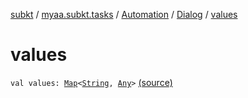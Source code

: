 [subkt](../../../index.md) / [myaa.subkt.tasks](../../index.md) / [Automation](../index.md) / [Dialog](index.md) / [values](./values.md)

# values

`val values: `[`Map`](https://kotlinlang.org/api/latest/jvm/stdlib/kotlin.collections/-map/index.html)`<`[`String`](https://kotlinlang.org/api/latest/jvm/stdlib/kotlin/-string/index.html)`, `[`Any`](https://kotlinlang.org/api/latest/jvm/stdlib/kotlin/-any/index.html)`>` [(source)](https://github.com/Myaamori/SubKt/blob/0.1.12/src/main/kotlin/myaa/subkt/tasks/asstasks.kt#L704)